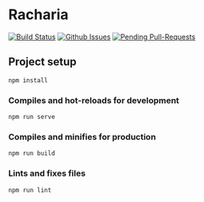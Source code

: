 # Racharia
[![Build Status](https://travis-ci.org/OpenDevUFCG/Racharia.svg?branch=master)](https://travis-ci.org/OpenDevUFCG/Racharia)
[![Github Issues](http://githubbadges.herokuapp.com/OpenDevUFCG/Racharia/issues.svg?style=flat-square)](https://github.com/OpenDevUFCG/Racharia/issues) [![Pending Pull-Requests](http://githubbadges.herokuapp.com/OpenDevUFCG/Racharia/pulls.svg?style=flat-square)](https://github.com/OpenDevUFCG/Racharia/pulls)


## Project setup
```
npm install
```

### Compiles and hot-reloads for development
```
npm run serve
```

### Compiles and minifies for production
```
npm run build
```

### Lints and fixes files
```
npm run lint
```
